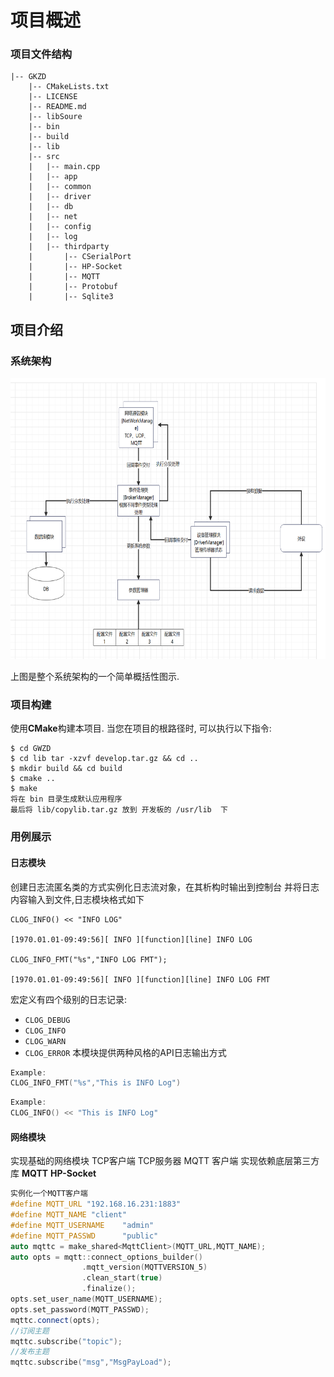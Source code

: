 # 项目概述
### 项目文件结构
``` DIR
|-- GKZD
    |-- CMakeLists.txt
    |-- LICENSE
    |-- README.md
    |-- libSoure 
    |-- bin
    |-- build   
    |-- lib
    |-- src
    |   |-- main.cpp   
    |   |-- app         
    |   |-- common   
    |   |-- driver
    |   |-- db
    |   |-- net
    |   |-- config
    |   |-- log
    |   |-- thirdparty
    |       |-- CSerialPort 
    |       |-- HP-Socket
    |       |-- MQTT
    |       |-- Protobuf
    |       |-- Sqlite3

```

## 项目介绍
### 系统架构

<img src="res/sys_architeture.png" alt="System Architecture New" height="450">

上图是整个系统架构的一个简单概括性图示.

### 项目构建

使用**CMake**构建本项目.
当您在项目的根路径时, 可以执行以下指令:

```console
$ cd GWZD 
$ cd lib tar -xzvf develop.tar.gz && cd .. 
$ mkdir build && cd build
$ cmake .. 
$ make
将在 bin 目录生成默认应用程序 
最后将 lib/copylib.tar.gz 放到 开发板的 /usr/lib  下
```
### 用例展示

#### 日志模块
创建日志流匿名类的方式实例化日志流对象，在其析构时输出到控制台 并将日志内容输入到文件,日志模块格式如下
```shell
CLOG_INFO() << "INFO LOG"

[1970.01.01-09:49:56][ INFO ][function][line] INFO LOG

CLOG_INFO_FMT("%s","INFO LOG FMT");

[1970.01.01-09:49:56][ INFO ][function][line] INFO LOG FMT
```
宏定义有四个级别的日志记录:
+ `CLOG_DEBUG`
+ `CLOG_INFO`
+ `CLOG_WARN`
+ `CLOG_ERROR`
本模块提供两种风格的API日志输出方式
```CPP
Example: 
CLOG_INFO_FMT("%s","This is INFO Log")
```
```CPP
Example:
CLOG_INFO() << "This is INFO Log" 
```
#### 网络模块
实现基础的网络模块 TCP客户端 TCP服务器 MQTT 客户端
实现依赖底层第三方库 **MQTT** **HP-Socket** 
```CPP
实例化一个MQTT客户端
#define MQTT_URL "192.168.16.231:1883"
#define MQTT_NAME "client"
#define MQTT_USERNAME    "admin"
#define MQTT_PASSWD      "public"
auto mqttc = make_shared<MqttClient>(MQTT_URL,MQTT_NAME);
auto opts = mqtt::connect_options_builder()
                .mqtt_version(MQTTVERSION_5)
                .clean_start(true)
                .finalize();
opts.set_user_name(MQTT_USERNAME);
opts.set_password(MQTT_PASSWD);
mqttc.connect(opts);
//订阅主题
mqttc.subscribe("topic");
//发布主题
mqttc.subscribe("msg","MsgPayLoad");
```













